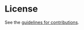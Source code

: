 # License

See the
[guidelines for contributions](https://github.com/QiufangMa/scheduled-resources-framework/blob/main/CONTRIBUTING.md).
